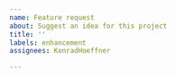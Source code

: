 ```yaml
---
name: Feature request
about: Suggest an idea for this project
title: ''
labels: enhancement
assignees: KonradHoeffner

---
```



